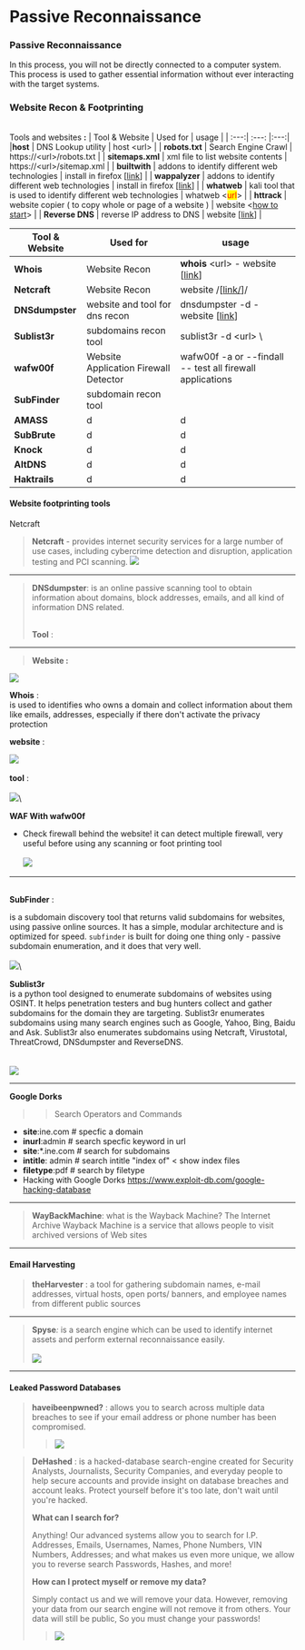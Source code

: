 # Passive Reconnaissance

### Passive Reconnaissance

In this process, you will not be directly connected to a computer system. This process is used to gather essential information without ever interacting with the target systems.


### Website Recon & Footprinting

\
Tools and websites  **:** 
| Tool & Website  | Used for |        usage        |
| :---:| :---: |:---:|
|**host** |  DNS Lookup utility |                 host \<url>     |
|     **robots.txt**           |       Search Engine Crawl        |  https://\<url>/robots.txt           |
|   **sitemaps.xml**            |     xml file to list website contents          |     https://\<url>/sitemap.xml        |
|         **builtwith**                |       addons to identify different web technologies    |      install in firefox \[[link](https://addons.mozilla.org/en-US/firefox/addon/builtwith/)\]            |
|           **wappalyzer**             |       addons to identify different web technologies    |   install in firefox \[[link](https://addons.mozilla.org/en-US/firefox/addon/builtwith/)\]              |
|                 **whatweb**       |       kali tool that is used to identify different web technologies     |     whatweb \<<mark style="color:red;">url</mark>\>             |
|              **httrack**          |        website copier ( to copy whole or page of a website )   |     website <[how to start](https://www.httrack.com/html/step.html)>            |
|                 **Reverse DNS**       |      reverse IP address to DNS     |     website [[link](https://mxtoolbox.com/ReverseLookup.aspx)]             |



| Tool & Website  | Used for |        usage        |
| --- | --- | --- |
|         **Whois**               |      Website Recon        |       **whois** \<url>  - website \[[link](https://www.whois.com)]            |
|      **Netcraft**                |    Website Recon          |          website /[[link/](https:\/\/www.netcraft.com/)]/     |
|        **DNSdumpster**          |    website and tool for dns recon        |       dnsdumpster -d <url> - website \[[link](https:\/\/dnsdumpster.com/)\]            |
|        **Sublist3r**            |    subdomains recon tool  |  sublist3r -d \<url> \     |                                                                          |
|           **wafw00f**           |    Website Application Firewall Detector       |          wafw00f  <url> -a or --findall -- test all firewall applications         |
|      **SubFinder**              |   subdomain recon tool        |                                                                                                      |
|          **AMASS**              |       d    |                      d                                                                                                     |                                
|           **SubBrute**          |     d      |                  d                                                                                                           |
|         **Knock**               |     d      |                     d                                                                                                         |
|        **AltDNS**               |    d       |                    d                                                                                                            |
|        **Haktrails**            |    d       |                  d                                                                                                               |


#### Website footprinting tools

Netcraft

> **Netcraft** - provides internet security services for a large number of use cases, including cybercrime detection and disruption, application testing and PCI scanning.
 ![](<../../.gitbook/assets/Pasted image 20230415162847.png>)

***

> **DNSdumpster**:  is an online passive scanning tool to obtain information about domains, block addresses, emails, and all kind of information DNS related.
>
> \
> **Tool** :&#x20;

***

> **Website :**&#x20;

![](<../../.gitbook/assets/Pasted image 20230415200917.png>)



**Whois** :\
is used to identifies who owns a domain and collect information about them like emails, addresses, especially if there don't activate the privacy protection&#x20;

**website** :&#x20;

![](<../../.gitbook/assets/image (2).png>)\
\
**tool** : \
\
![](<../../.gitbook/assets/image (1).png>)\


**WAF With wafw00f**&#x20;

* Check firewall behind the website! it can detect multiple firewall, very useful before using any scanning or foot printing tool\
  \
  ![](<../../.gitbook/assets/Pasted image 20230415174242.png>)

***

\
**SubFinder** :

is a subdomain discovery tool that returns valid subdomains for websites, using passive online sources. It has a simple, modular architecture and is optimized for speed. `subfinder` is built for doing one thing only - passive subdomain enumeration, and it does that very well.\
\
![](../../.gitbook/assets/image.png)\


**Sublist3r**\
is a python tool designed to enumerate subdomains of websites using OSINT. It helps penetration testers and bug hunters collect and gather subdomains for the domain they are targeting. Sublist3r enumerates subdomains using many search engines such as Google, Yahoo, Bing, Baidu and Ask. Sublist3r also enumerates subdomains using Netcraft, Virustotal, ThreatCrowd, DNSdumpster and ReverseDNS.\
\
\
![](<../../.gitbook/assets/image (1) (1).png>)

***

**Google Dorks**

> > Search Operators and Commands

* **site**:ine.com # specfic a domain
* **inurl**:admin # search specfic keyword in url
* **site**:\*.ine.com # search for subdomains
* **intitle**: admin # search intitle "index of" < show index files
* **filetype**:pdf # search by filetype
* Hacking with Google Dorks https://www.exploit-db.com/google-hacking-database

***

> **WayBackMachine**:  what is the Wayback Machine? The Internet Archive Wayback Machine is a service that allows people to visit archived versions of Web sites
>
> >

***

#### Email Harvesting

> **theHarvester** : a tool for gathering subdomain names, e-mail addresses, virtual hosts, open ports/ banners, and employee names from different public sources
>
> >

***

> **Spyse**_:_ is a search engine which can be used to identify internet assets and perform external reconnaissance easily.\
> \
> ![](<../../.gitbook/assets/image (4).png>)

***

#### Leaked Password Databases

> **haveibeenpwned?**  :  allows you to search across multiple data breaches to see if your email address or phone number has been compromised.
>
> > ![](<../../.gitbook/assets/Pasted image 20230415202549.png>)

>
>
> **DeHashed** : is a hacked-database search-engine created for Security Analysts, Journalists, Security Companies, and everyday people to help secure accounts and provide insight on database breaches and account leaks. Protect yourself before it's too late, don't wait until you're hacked.
>
> **What can I search for?**
>
> Anything! Our advanced systems allow you to search for I.P. Addresses, Emails, Usernames, Names, Phone Numbers, VIN Numbers, Addresses; and what makes us even more unique, we allow you to reverse search Passwords, Hashes, and more!
>
> **How can I protect myself or remove my data?**
>
> Simply contact us and we will remove your data. However, removing your data from our search engine will not remove it from others. Your data will still be public, So you must change your passwords!
>
> > ![](<../../.gitbook/assets/Pasted image 20230415204314 (1).png>)
